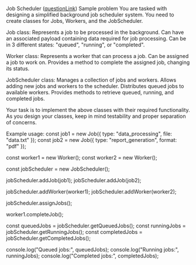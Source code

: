 Job Scheduler ([questionLink](https://docs.google.com/document/d/1RUo38C7W5McFk4o8MqoMNl4L4lm3dau7bl0TZ5nh7mU/edit?usp=sharing))
Sample problem
You are tasked with designing a simplified background job scheduler system. You need to create classes for Jobs, Workers, and the JobScheduler.

Job class:
Represents a job to be processed in the background.
Can have an associated payload containing data required for job processing.
Can be in 3 different states: "queued", "running", or "completed".

Worker class:
Represents a worker that can process a job.
Can be assigned a job to work on.
Provides a method to complete the assigned job, changing its status.

JobScheduler class:
Manages a collection of jobs and workers.
Allows adding new jobs and workers to the scheduler.
Distributes queued jobs to available workers.
Provides methods to retrieve queued, running, and completed jobs.

Your task is to implement the above classes with their required functionality. As you design your classes, keep in mind testability and proper separation of concerns.

Example usage:
const job1 = new Job({ type: "data_processing", file: "data.txt" });
const job2 = new Job({ type: "report_generation", format: "pdf" });

const worker1 = new Worker();
const worker2 = new Worker();

const jobScheduler = new JobScheduler();

jobScheduler.addJob(job1);
jobScheduler.addJob(job2);

jobScheduler.addWorker(worker1);
jobScheduler.addWorker(worker2);

jobScheduler.assignJobs();

worker1.completeJob();

const queuedJobs = jobScheduler.getQueuedJobs();
const runningJobs = jobScheduler.getRunningJobs();
const completedJobs = jobScheduler.getCompletedJobs();

console.log("Queued jobs:", queuedJobs);
console.log("Running jobs:", runningJobs);
console.log("Completed jobs:", completedJobs);


